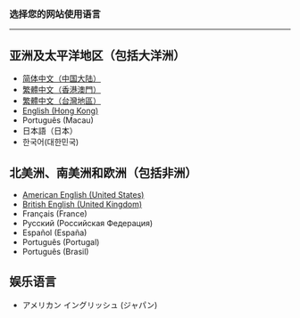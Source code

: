 ### 选择您的网站使用语言 
---
## 亚洲及太平洋地区（包括大洋洲）

- [简体中文（中国大陆）](https://libps.github.io/zh/index)
- [繁體中文（香港澳門）](https://libps.github.io/zh-hkmo/index)
- [繁體中文（台灣地區）](https://libps.github.io/zh-tw/index)
- [English (Hong Kong)](https://libps.github.io/en/hk/index)
- Português (Macau)
- 日本語（日本）
- 한국어(대한민국)

## 北美洲、南美洲和欧洲（包括非洲）

- [American English (United States)](https://libps.github.io/en/american/index)
- [British English (United Kingdom)](https://libps.github.io/en/british/index)
- Français (France) 
- Русский (Российская Федерация)
- Español (España)
- Português (Portugal)
- Português (Brasil)

## 娱乐语言

- アメリカン イングリッシュ (ジャパン)
